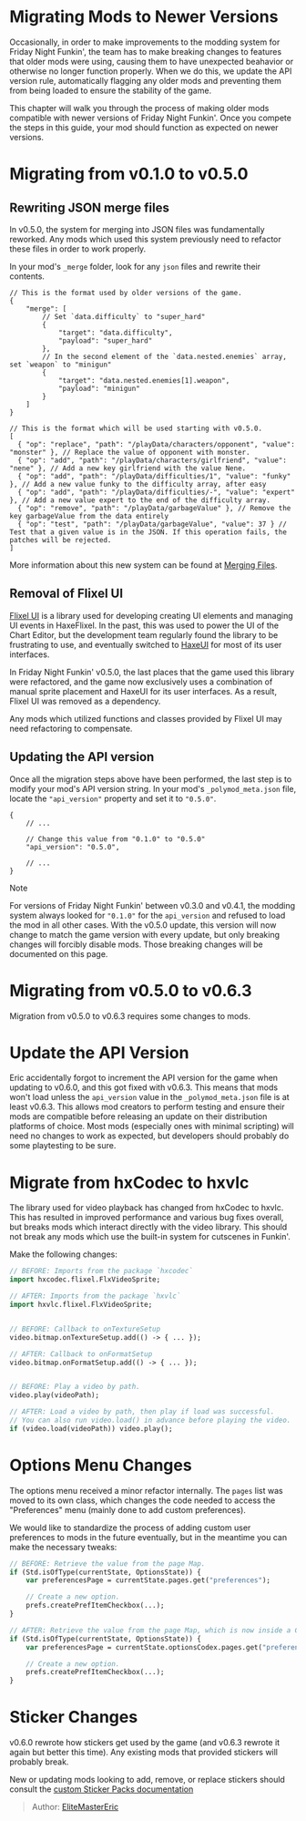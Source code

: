 [tags]: / "intermediate,misc"

# Migrating Mods to Newer Versions

Occasionally, in order to make improvements to the modding system for Friday Night Funkin', the team has to make breaking changes to features that older mods were using, causing them to have unexpected beahavior or otherwise no longer function properly. When we do this, we update the API version rule, automatically flagging any older mods and preventing them from being loaded to ensure the stability of the game.

This chapter will walk you through the process of making older mods compatible with newer versions of Friday Night Funkin'. Once you compete the steps in this guide, your mod should function as expected on newer versions.

# Migrating from v0.1.0 to v0.5.0

## Rewriting JSON merge files

In v0.5.0, the system for merging into JSON files was fundamentally reworked. Any mods which used this system previously need to refactor these files in order to work properly.

In your mod's `_merge` folder, look for any `json` files and rewrite their contents.

```jsonc
// This is the format used by older versions of the game.
{
    "merge": [
        // Set `data.difficulty` to "super_hard"
        {
	        "target": "data.difficulty",
	        "payload": "super_hard"
	    },
        // In the second element of the `data.nested.enemies` array, set `weapon` to "minigun"
	    {
	        "target": "data.nested.enemies[1].weapon",
	        "payload": "minigun"
	    }
    ]
}
```

```jsonc
// This is the format which will be used starting with v0.5.0.
[
  { "op": "replace", "path": "/playData/characters/opponent", "value": "monster" }, // Replace the value of opponent with monster.
  { "op": "add", "path": "/playData/characters/girlfriend", "value": "nene" }, // Add a new key girlfriend with the value Nene.
  { "op": "add", "path": "/playData/difficulties/1", "value": "funky" }, // Add a new value funky to the difficulty array, after easy
  { "op": "add", "path": "/playData/difficulties/-", "value": "expert" }, // Add a new value expert to the end of the difficulty array.
  { "op": "remove", "path": "/playData/garbageValue" }, // Remove the key garbageValue from the data entirely
  { "op": "test", "path": "/playData/garbageValue", "value": 37 } // Test that a given value is in the JSON. If this operation fails, the patches will be rejected.
]
```

More information about this new system can be found at [Merging Files](../Introduction/5.AppendingAndMerge.md#merging).

## Removal of Flixel UI

[Flixel UI](https://github.com/haxeflixel/flixel-ui) is a library used for developing creating UI elements and managing UI events in HaxeFlixel. In the past, this was used to power the UI of the Chart Editor, but the development team regularly found the library to be frustrating to use, and eventually switched to [HaxeUI](https://github.com/haxeui) for most of its user interfaces. 

In Friday Night Funkin' v0.5.0, the last places that the game used this library were refactored, and the game now exclusively uses a combination of manual sprite placement and HaxeUI for its user interfaces. As a result, Flixel UI was removed as a dependency.

Any mods which utilized functions and classes provided by Flixel UI may need refactoring to compensate.

## Updating the API version

Once all the migration steps above have been performed, the last step is to modify your mod's API version string. In your mod's `_polymod_meta.json` file, locate the `"api_version"` property and set it to `"0.5.0"`.

```jsonc
{
    // ...

    // Change this value from "0.1.0" to "0.5.0"
    "api_version": "0.5.0",

    // ...
}
```

> [!NOTE]
> For versions of Friday Night Funkin' between v0.3.0 and v0.4.1, the modding system always looked for `"0.1.0"` for the `api_version` and refused to load the mod in all other cases. With the v0.5.0 update, this version will now change to match the game version with every update, but only breaking changes will forcibly disable mods. Those breaking changes will be documented on this page.

# Migrating from v0.5.0 to v0.6.3

Migration from v0.5.0 to v0.6.3 requires some changes to mods.

# Update the API Version

Eric accidentally forgot to increment the API version for the game when updating to v0.6.0, and this got fixed with v0.6.3.
This means that mods won't load unless the `api_version` value in the `_polymod_meta.json` file is at least v0.6.3. This allows mod creators to perform testing and ensure their mods are compatible before releasing an update on their distribution platforms of choice. Most mods (especially ones with minimal scripting) will need no changes to work as expected, but developers should probably do some playtesting to be sure.

# Migrate from hxCodec to hxvlc

The library used for video playback has changed from hxCodec to hxvlc. This has resulted in improved performance and various bug fixes overall, but breaks mods which interact directly with the video library. This should not break any mods which use the built-in system for cutscenes in Funkin'.

Make the following changes:

```haxe
// BEFORE: Imports from the package `hxcodec`
import hxcodec.flixel.FlxVideoSprite;

// AFTER: Imports from the package `hxvlc`
import hxvlc.flixel.FlxVideoSprite;


// BEFORE: Callback to onTextureSetup
video.bitmap.onTextureSetup.add(() -> { ... });

// AFTER: Callback to onFormatSetup
video.bitmap.onFormatSetup.add(() -> { ... });


// BEFORE: Play a video by path.
video.play(videoPath);

// AFTER: Load a video by path, then play if load was successful.
// You can also run video.load() in advance before playing the video.
if (video.load(videoPath)) video.play();
```

# Options Menu Changes

The options menu received a minor refactor internally. The `pages` list was moved to its own class, which changes the code needed to access the "Preferences" menu (mainly done to add custom preferences).

We would like to standardize the process of adding custom user preferences to mods in the future eventually, but in the meantime you can make the necessary tweaks:

```haxe
// BEFORE: Retrieve the value from the page Map.
if (Std.isOfType(currentState, OptionsState)) {
    var preferencesPage = currentState.pages.get("preferences");

    // Create a new option.
    prefs.createPrefItemCheckbox(...);
}

// AFTER: Retrieve the value from the page Map, which is now inside a Codex.
if (Std.isOfType(currentState, OptionsState)) {
    var preferencesPage = currentState.optionsCodex.pages.get("preferences");

    // Create a new option.
    prefs.createPrefItemCheckbox(...);
}
```

# Sticker Changes

v0.6.0 rewrote how stickers get used by the game (and v0.6.3 rewrote it again but better this time). Any existing mods that provided stickers will probably break.

New or updating mods looking to add, remove, or replace stickers should consult the [custom Sticker Packs documentation](03.CustomStickerPacks.md)

> Author: [EliteMasterEric](https://github.com/EliteMasterEric)